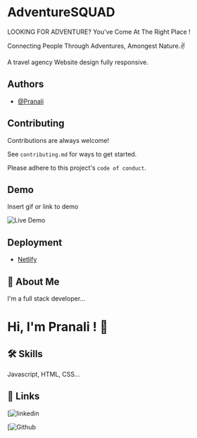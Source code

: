 
# AdventureSQUAD 

LOOKING FOR ADVENTURE?
You've Come At The Right Place !

Connecting People Through Adventures, Amongest Nature.✌️

A travel agency Website design fully responsive.

## Authors

- [@Pranali](https://github.com/Prannn182)
## Contributing

Contributions are always welcome!

See `contributing.md` for ways to get started.

Please adhere to this project's `code of conduct`.

## Demo

Insert gif or link to demo

![Live Demo](https://github.com/shuence/AdventureSquad/blob/main/images/live%20demo.png)

## Deployment

- [Netlify](https://www.netlify.com/)

## 🚀 About Me

I'm a full stack developer...

# Hi, I'm Pranali ! 👋

## 🛠 Skills

Javascript, HTML, CSS...

## 🔗 Links


[![linkedin](https://www.linkedin.com/in/pranali-chobe-086826245)


[![Github](https://github.com/Prannn182)
